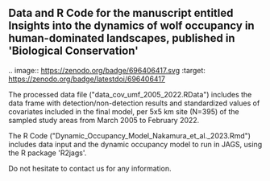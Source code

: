 ## Data and R Code for the manuscript entitled Insights into the dynamics of wolf occupancy in human-dominated landscapes, published in 'Biological Conservation'

.. image:: https://zenodo.org/badge/696406417.svg
   :target: https://zenodo.org/badge/latestdoi/696406417

The processed data file ("data_cov_umf_2005_2022.RData")  includes the data frame with detection/non-detection results and standardized values of covariates included in the final model, per 5x5 km site (N=395) of the sampled study areas from March 2005 to February 2022.

The R Code ("Dynamic_Occupancy_Model_Nakamura_et_al._2023.Rmd") includes data input and the dynamic occupancy model to run in JAGS, using  the R package 'R2jags'.

Do not hesitate to contact us for any information.
